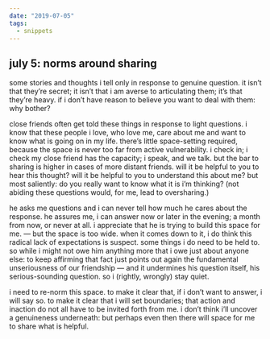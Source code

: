 ```yaml
---
date: "2019-07-05"
tags:
  - snippets
---
```

## july 5: norms around sharing

some stories and thoughts i tell only in response to genuine question. it isn’t that they’re secret; it isn’t that i am averse to articulating them; it’s that they’re heavy. if i don’t have reason to believe you want to deal with them: why bother?

close friends often get told these things in response to light questions. i know that these people i love, who love me, care about me and want to know what is going on in my life. there’s little space-setting required, because the space is never too far from active vulnerability. i check in; i check my close friend has the capacity; i speak, and we talk. but the bar to sharing is higher in cases of more distant friends. will it be helpful to you to hear this thought? will it be helpful to you to understand this about me? but most saliently: do you really want to know what it is i’m thinking? (not abiding these questions would, for me, lead to oversharing.)

he asks me questions and i can never tell how much he cares about the response. he assures me, i can answer now or later in the evening; a month from now, or never at all. i appreciate that he is trying to build this space for me. — but the space is too wide. when it comes down to it, i do think this radical lack of expectations is suspect. some things i do need to be held to. so while i might not owe him anything more that i owe just about anyone else: to keep affirming that fact just points out again the fundamental unseriousness of our friendship — and it undermines his question itself, his serious-sounding question. so i (rightly, wrongly) stay quiet.

i need to re-norm this space. to make it clear that, if i don’t want to answer, i will say so. to make it clear that i will set boundaries; that action and inaction do not all have to be invited forth from me. i don’t think i’ll uncover a genuineness underneath: but perhaps even then there will space for me to share what is helpful.
